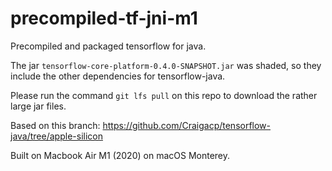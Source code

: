 # precompiled-tf-jni-m1

Precompiled and packaged tensorflow for java. 

The jar `tensorflow-core-platform-0.4.0-SNAPSHOT.jar` was shaded, so they include the other dependencies for tensorflow-java.

Please run the command `git lfs pull` on this repo to download the rather large jar files.

Based on this branch: https://github.com/Craigacp/tensorflow-java/tree/apple-silicon

Built on Macbook Air M1 (2020) on macOS Monterey.
